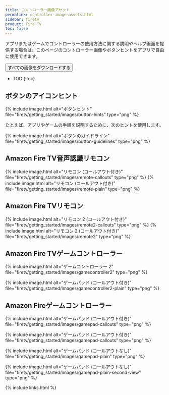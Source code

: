 ```yaml
---
title: コントローラー画像アセット
permalink: controller-image-assets.html
sidebar: firetv
product: Fire TV
toc: false
---
```


アプリまたはゲームでコントローラーの使用方法に関する説明やヘルプ画面を提供する場合は、このページのコントローラー画像やボタンヒントをアプリで自由に使用できます。

<a target="_blank" class="noCrossRef" href="https://s3.amazonaws.com/android-sdk-manager/aftv-misc/firetv-controller-assets.zip"><button type="button" class="btn btn-primary" aria-label="Left Align"><span class="glyphicon glyphicon-download-alt" aria-hidden="true"></span> すべての画像をダウンロードする</button></a>

* TOC
{:toc}

## ボタンのアイコンヒント

{% include image.html alt="ボタンヒント" file="firetv/getting_started/images/button-hints" type="png" %}

たとえば、アプリやゲームの手順を説明するために、次のヒントを使用します。

{% include image.html alt="ボタンのガイドライン" file="firetv/getting_started/images/button-guidelines" type="png" %}

## Amazon Fire TV音声認識リモコン

{% include image.html alt="リモコン (コールアウト付き)" file="firetv/getting_started/images/remote-callouts" type="png" %}
{% include image.html alt="リモコン (コールアウト付き)" file="firetv/getting_started/images/remote-plain" type="png" %}

## Amazon Fire TVリモコン

{% include image.html alt="リモコン 2 (コールアウト付き)" file="firetv/getting_started/images/remote2-callouts" type="png" %}
{% include image.html alt="リモコン 2 (コールアウト付き)" file="firetv/getting_started/images/remote2" type="png" %}

## Amazon Fire TVゲームコントローラー

{% include image.html alt="ゲームコントローラー 2" file="firetv/getting_started/images/gamecontroller2" type="png" %}

{% include image.html alt="ゲームパッド (コールアウト付き)" file="firetv/getting_started/images/gamecontroller2-plain" type="png" %}

## Amazon Fireゲームコントローラー

{% include image.html alt="ゲームパッド (コールアウト付き)" file="firetv/getting_started/images/gamepad-callouts" type="png" %}

{% include image.html alt="ゲームパッド (コールアウト付き)" file="firetv/getting_started/images/gamepad-callouts" type="png" %}

{% include image.html alt="ゲームパッド (コールアウトなし)" file="firetv/getting_started/images/gamepad-plain" type="png" %}

{% include image.html alt="ゲームパッド (コールアウトなし)" file="firetv/getting_started/images/gamepad-plain-second-view" type="png" %}

{% include links.html %}
